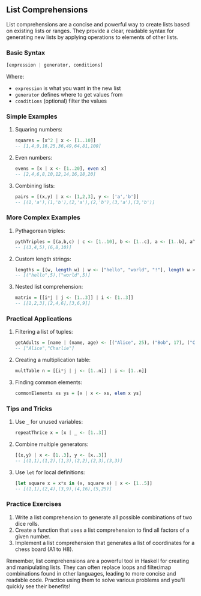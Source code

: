 ## List Comprehensions

List comprehensions are a concise and powerful way to create lists based on existing lists or ranges. They provide a clear, readable syntax for generating new lists by applying operations to elements of other lists.

### Basic Syntax

```haskell
[expression | generator, conditions]
```

Where:
- `expression` is what you want in the new list
- `generator` defines where to get values from
- `conditions` (optional) filter the values

### Simple Examples

1. Squaring numbers:
   ```haskell
   squares = [x^2 | x <- [1..10]]
   -- [1,4,9,16,25,36,49,64,81,100]
   ```

2. Even numbers:
   ```haskell
   evens = [x | x <- [1..20], even x]
   -- [2,4,6,8,10,12,14,16,18,20]
   ```

3. Combining lists:
   ```haskell
   pairs = [(x,y) | x <- [1,2,3], y <- ['a','b']]
   -- [(1,'a'),(1,'b'),(2,'a'),(2,'b'),(3,'a'),(3,'b')]
   ```

### More Complex Examples

1. Pythagorean triples:
   ```haskell
   pythTriples = [(a,b,c) | c <- [1..10], b <- [1..c], a <- [1..b], a^2 + b^2 == c^2]
   -- [(3,4,5),(6,8,10)]
   ```

2. Custom length strings:
   ```haskell
   lengths = [(w, length w) | w <- ["hello", "world", "!"], length w > 1]
   -- [("hello",5),("world",5)]
   ```

3. Nested list comprehension:
   ```haskell
   matrix = [[i*j | j <- [1..3]] | i <- [1..3]]
   -- [[1,2,3],[2,4,6],[3,6,9]]
   ```

### Practical Applications

1. Filtering a list of tuples:
   ```haskell
   getAdults = [name | (name, age) <- [("Alice", 25), ("Bob", 17), ("Charlie", 30)], age >= 18]
   -- ["Alice","Charlie"]
   ```

2. Creating a multiplication table:
   ```haskell
   multTable n = [[i*j | j <- [1..n]] | i <- [1..n]]
   ```

3. Finding common elements:
   ```haskell
   commonElements xs ys = [x | x <- xs, elem x ys]
   ```

### Tips and Tricks

1. Use `_` for unused variables:
   ```haskell
   repeatThrice x = [x | _ <- [1..3]]
   ```

2. Combine multiple generators:
   ```haskell
   [(x,y) | x <- [1..3], y <- [x..3]]
   -- [(1,1),(1,2),(1,3),(2,2),(2,3),(3,3)]
   ```

3. Use `let` for local definitions:
   ```haskell
   [let square x = x*x in (x, square x) | x <- [1..5]]
   -- [(1,1),(2,4),(3,9),(4,16),(5,25)]
   ```

### Practice Exercises

1. Write a list comprehension to generate all possible combinations of two dice rolls.
2. Create a function that uses a list comprehension to find all factors of a given number.
3. Implement a list comprehension that generates a list of coordinates for a chess board (A1 to H8).

Remember, list comprehensions are a powerful tool in Haskell for creating and manipulating lists. They can often replace loops and filter/map combinations found in other languages, leading to more concise and readable code. Practice using them to solve various problems and you'll quickly see their benefits!